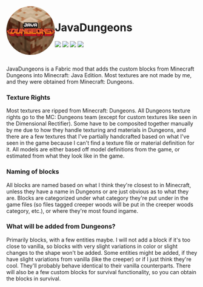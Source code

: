 <img src="src/main/resources/assets/dungeons/icon.png" align="left" style="border-radius: 50%" width="128px"/>

# JavaDungeons

[![](https://img.shields.io/github/license/juniebyte/JavaDungeons.svg)](LICENSE) [![](https://img.shields.io/github/v/release/juniebyte/javadungeons)](https://github.com/juniebyte/JavaDungeons/releases) ![](https://img.shields.io/badge/Minecraft-1.16.1-green) [![](https://img.shields.io/badge/Curseforge-JavaDungeons-orange?logo=conda-forge)](https://www.curseforge.com/minecraft/mc-mods/javadungeons)

<br/>

JavaDungeons is a Fabric mod that adds the custom blocks from Minecraft Dungeons into Minecraft: Java Edition. Most textures are not made by me, and they were obtained from Minecraft: Dungeons. 

### Texture Rights

Most textures are ripped from Minecraft: Dungeons. All Dungeons texture rights go to the MC: Dungeons team (except for custom textures like seen in the Dimensional Rectifier). Some have to be composited together manually by me due to how they handle texturing and materials in Dungeons, and there are a few textures that I've partially handcrafted based on what I've seen in the game because I can't find a texture file or material definition for it. All models are either based off model definitions from the game, or estimated from what they look like in the game. 

### Naming of blocks

All blocks are named based on what I think they're closest to in Minecraft, unless they have a name in Dungeons or are just obvious as to what they are. Blocks are categorized under what category they're put under in the game files (so files tagged creeper woods will be put in the creeper woods category, etc.), or where they're most found ingame.

### What will be added from Dungeons?

Primarily blocks, with a few entities maybe. I will not add a block if it's too close to vanilla, so blocks with very slight variations in color or slight changes to the shape won't be added. Some entities might be added, if they have slight variations from vanilla (like the creeper) or if I just think they're cool. They'll probably behave identical to their vanilla counterparts. There will also be a few custom blocks for survival functionality, so you can obtain the blocks in survival.
